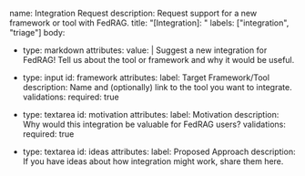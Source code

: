 name: Integration Request
description: Request support for a new framework or tool with FedRAG.
title: "[Integration]: "
labels: ["integration", "triage"]
body:
  - type: markdown
    attributes:
      value: |
        Suggest a new integration for FedRAG!
        Tell us about the tool or framework and why it would be useful.

  - type: input
    id: framework
    attributes:
      label: Target Framework/Tool
      description: Name and (optionally) link to the tool you want to integrate.
    validations:
      required: true

  - type: textarea
    id: motivation
    attributes:
      label: Motivation
      description: Why would this integration be valuable for FedRAG users?
    validations:
      required: true

  - type: textarea
    id: ideas
    attributes:
      label: Proposed Approach
      description: If you have ideas about how integration might work, share them here.
